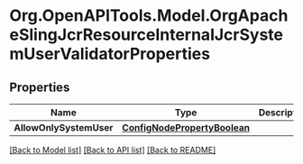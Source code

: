 # Org.OpenAPITools.Model.OrgApacheSlingJcrResourceInternalJcrSystemUserValidatorProperties
## Properties

Name | Type | Description | Notes
------------ | ------------- | ------------- | -------------
**AllowOnlySystemUser** | [**ConfigNodePropertyBoolean**](ConfigNodePropertyBoolean.md) |  | [optional] 

[[Back to Model list]](../README.md#documentation-for-models) [[Back to API list]](../README.md#documentation-for-api-endpoints) [[Back to README]](../README.md)

